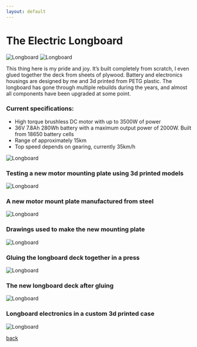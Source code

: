 ```yaml
---
layout: default
---
```


# The Electric Longboard

![Longboard](\assets\longboard_1.jpg)
![Longboard](\assets\longboard_9.jpg)

This thing here is my pride and joy. It’s built completely from scratch, I even glued together the deck from sheets of plywood. Battery and electronics housings are designed by me and 3d printed from PETG plastic. The longboard has gone through multiple rebuilds during the years, and almost all components have been upgraded at some point.

### Current specifications:
* High torque brushless DC motor with up to 3500W of power
* 36V 7.8Ah 280Wh battery with a maximum output power of 2000W. Built from 18650 battery cells
* Range of approximately 15km
* Top speed depends on gearing, currently 35km/h


![Longboard](\assets\longboard_2.jpg)


### Testing a new motor mounting plate using 3d printed models
![Longboard](\assets\longboard_3.jpg)  

### A new motor mount plate manufactured from steel
![Longboard](\assets\longboard_4.jpg)


### Drawings used to make the new mounting plate
![Longboard](\assets\longboard_7.jpg)


### Gluing the longboard deck together in a press
![Longboard](\assets\longboard_5.jpg)


### The new longboard deck after gluing
![Longboard](\assets\longboard_6.jpg)


### Longboard electronics in a custom 3d printed case
![Longboard](\assets\longboard_8.jpg)


[back](./)